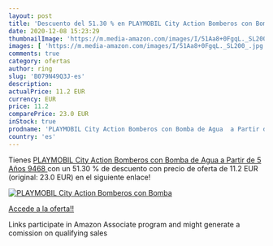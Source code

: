```yaml
---
layout: post
title: 'Descuento del 51.30 % en PLAYMOBIL City Action Bomberos con Bomba'
date: 2020-12-08 15:23:29
thumbnailImage: 'https://m.media-amazon.com/images/I/51Aa8+0FgqL._SL200_.jpg'
images: [ 'https://m.media-amazon.com/images/I/51Aa8+0FgqL._SL200_.jpg' ]
comments: true
category: ofertas
author: ring
slug: 'B079N49Q3J-es'
description:
actualPrice: 11.2 EUR
currency: EUR
price: 11.2
comparePrice: 23.0 EUR
inStock: true
prodname: 'PLAYMOBIL City Action Bomberos con Bomba de Agua  a Partir de 5 Años  9468 '
country: 'es'
---
```


Tienes [PLAYMOBIL City Action Bomberos con Bomba de Agua  a Partir de 5 Años  9468 ](https://www.amazon.es/dp/B079N49Q3J/?tag=tolees-21) con un 51.30 % de descuento con precio de oferta de 11.2 EUR (original: 23.0 EUR) en el siguiente enlace!

[![PLAYMOBIL City Action Bomberos con Bomba](https://m.media-amazon.com/images/I/51Aa8+0FgqL._SL200_.jpg)](https://www.amazon.es/dp/B079N49Q3J/?tag=tolees-21)

[Accede a la oferta!!](https://www.amazon.es/dp/B079N49Q3J/?tag=tolees-21)

Links participate in Amazon Associate program and might generate a comission on qualifying sales


